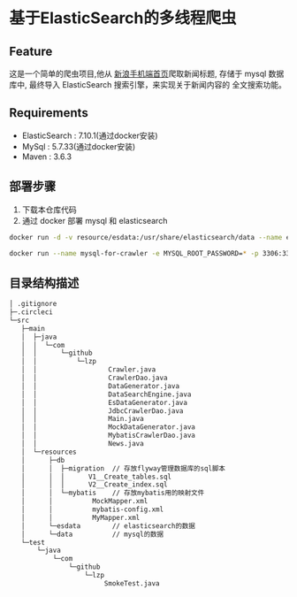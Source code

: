# 基于ElasticSearch的多线程爬虫

## Feature
这是一个简单的爬虫项目,他从
[新浪手机端首页](http://sina.cn)爬取新闻标题,
存储于 mysql 数据库中,
最终导入 ElasticSearch 搜索引擎，来实现关于新闻内容的
全文搜索功能。

## Requirements
- ElasticSearch : 7.10.1(通过docker安装)
- MySql : 5.7.33(通过docker安装)
- Maven : 3.6.3

## 部署步骤
1. 下载本仓库代码
2. 通过 docker 部署 mysql 和 elasticsearch
```bash
docker run -d -v resource/esdata:/usr/share/elasticsearch/data --name elasticsearch -p 9200:9200 -p 9300:9300 -e "discovery.type=single-node" elasticsearch:7.10.1

docker run --name mysql-for-crawler -e MYSQL_ROOT_PASSWORD=* -p 3306:3306 -v resources/db/data:/var/lib/mysql -d mysql:5.7.33
```

## 目录结构描述
```markdown
│ .gitignore
├─.circleci
└─src
   ├─main
   │  ├─java
   │  │  └─com
   │  │      └─github
   │  │          └─lzp
   │  │                  Crawler.java
   │  │                  CrawlerDao.java
   │  │                  DataGenerator.java
   │  │                  DataSearchEngine.java
   │  │                  EsDataGenerator.java
   │  │                  JdbcCrawlerDao.java
   │  │                  Main.java
   │  │                  MockDataGenerator.java
   │  │                  MybatisCrawlerDao.java
   │  │                  News.java
   │  └─resources
   │      ├─db
   │      │  ├─migration  // 存放flyway管理数据库的sql脚本
   │      │  │      V1__Create_tables.sql
   │      │  │      V2__Create_index.sql
   │      │  └─mybatis    // 存放mybatis用的映射文件
   │      │          MockMapper.xml
   │      │          mybatis-config.xml
   │      │          MyMapper.xml
   │      └─esdata        // elasticsearch的数据
   │      └─data          // mysql的数据
   └─test
       └─java
           └─com
               └─github
                   └─lzp
                        SmokeTest.java
```
